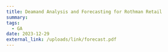```yaml
---
title: Deamand Analysis and Forecasting for Rothman Retail
summary: 
tags:
  - GA
date: 2023-12-29
external_link: /uploads/link/forecast.pdf
---
```

